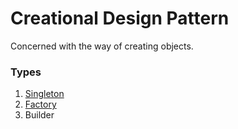 ﻿# Creational Design Pattern

Concerned with the way of creating objects.

### Types

1. [Singleton](Singleton)
2. [Factory](Factory)
3. Builder